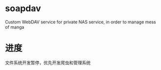 # soapdav

Custom WebDAV service for private NAS service, in order to manage mess of manga

# 进度

文件系统开发暂停，优先开发爬虫和管理系统

